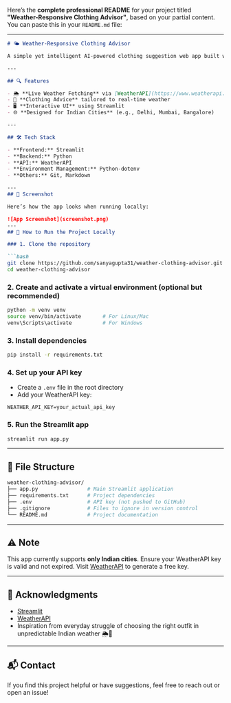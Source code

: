 Here’s the **complete professional README** for your project titled **"Weather-Responsive Clothing Advisor"**, based on your partial content. You can paste this in your `README.md` file:

---

````markdown
# 🌤️ Weather-Responsive Clothing Advisor

A simple yet intelligent AI-powered clothing suggestion web app built with **Streamlit**. It uses **live weather data** to recommend suitable clothing for users based on the **current temperature** and **weather condition** in Indian cities.

---

## 🔍 Features

- 🌦️ **Live Weather Fetching** via [WeatherAPI](https://www.weatherapi.com/)
- 🧥 **Clothing Advice** tailored to real-time weather
- 🖥️ **Interactive UI** using Streamlit
- 🌐 **Designed for Indian Cities** (e.g., Delhi, Mumbai, Bangalore)

---

## 🛠️ Tech Stack

- **Frontend:** Streamlit  
- **Backend:** Python  
- **API:** WeatherAPI  
- **Environment Management:** Python-dotenv  
- **Others:** Git, Markdown

---
## 📸 Screenshot

Here’s how the app looks when running locally:

![App Screenshot](screenshot.png)
---
## 🚀 How to Run the Project Locally

### 1. Clone the repository

```bash
git clone https://github.com/sanyagupta31/weather-clothing-advisor.git
cd weather-clothing-advisor
````

### 2. Create and activate a virtual environment (optional but recommended)

```bash
python -m venv venv
source venv/bin/activate       # For Linux/Mac
venv\Scripts\activate          # For Windows
```

### 3. Install dependencies

```bash
pip install -r requirements.txt
```

### 4. Set up your API key

* Create a `.env` file in the root directory
* Add your WeatherAPI key:

```env
WEATHER_API_KEY=your_actual_api_key
```

### 5. Run the Streamlit app

```bash
streamlit run app.py
```

---

## 📁 File Structure

```bash
weather-clothing-advisor/
├── app.py                # Main Streamlit application
├── requirements.txt      # Project dependencies
├── .env                  # API key (not pushed to GitHub)
├── .gitignore            # Files to ignore in version control
└── README.md             # Project documentation
```

---

## ⚠️ Note

This app currently supports **only Indian cities**. Ensure your WeatherAPI key is valid and not expired. Visit [WeatherAPI](https://www.weatherapi.com/) to generate a free key.

---

## 🙌 Acknowledgments

* [Streamlit](https://streamlit.io/)
* [WeatherAPI](https://www.weatherapi.com/)
* Inspiration from everyday struggle of choosing the right outfit in unpredictable Indian weather 🌦️👕

---

## 📬 Contact

If you find this project helpful or have suggestions, feel free to reach out or open an issue!

```


